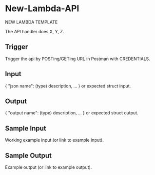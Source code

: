 # New-Lambda-API

NEW LAMBDA TEMPLATE

The API handler does X, Y, Z.

## Trigger

Trigger the api by POSTing/GETing URL in Postman with CREDENTIALS.

## Input

{
  "json name": (type) description,
  ...
}
or expected struct input.

## Output

{
  "output name": (type) description,
  ...
}
or expected struct output.

## Sample Input

Working example input (or link to example input).

## Sample Output

Example output (or link to example output).
